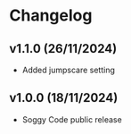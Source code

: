 # Changelog
## <cj>v1.1.0</c> <cb>(26/11/2024)</c>
* <cg>Added</c> jumpscare setting

## <cj>v1.0.0</c> <cb>(18/11/2024)</c>
* <cp>Soggy Code public release</c>
